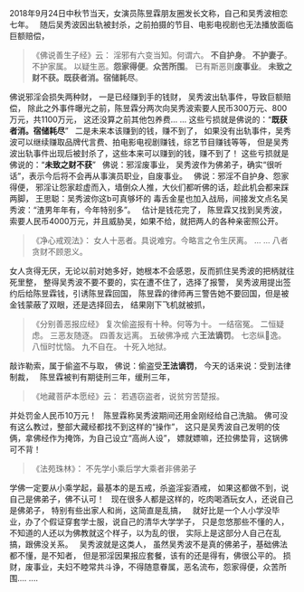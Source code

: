 2018年9月24日中秋节当天，女演员陈昱霖朋友圈发长文称，自己和吴秀波相恋七年。
&nbsp;
随后吴秀波因出轨被封杀，之前拍摄的节目、电影电视剧也无法播放面临巨额赔偿，

> 《佛说善生子经》云： 
> 淫邪有六变当知。何谓六。
>**不自护身**。
>**不护妻子**。
> 不护家属。
> 以疑生恶。**怨家得便**。**众苦所围**。
> 已有斯恶则**废事业**。
> **未致之财不获。既获者消。宿储耗尽**。

佛说邪淫会损失两种财，
一是已经赚到手的钱财，
吴秀波出轨事件，导致巨额赔偿，
除此之外事件曝光之前，陈昱霖分两次向吴秀波索要人民币300万元、800万元，共1100万元，
这还没算之前其他包养费... ...
这些亏损就是佛说的：“**既获者消。宿储耗尽**”
&nbsp;
二是未来本该赚到的钱，赚不到了，
如果没有出轨事件，吴秀波可以继续赚取品牌代言费、拍电影电视剧赚钱，综艺节目赚钱等等，
但是吴秀波出轨事件出现后被封杀了，这些本来可以赚到的钱，赚不到了！
这些亏损就是佛说的：“**未致之财不获**”
&nbsp;
佛说：邪淫废事业，
吴秀波作为佛弟子，确实“很听话”，表示今后将不会再从事演员职业，自废事业。
&nbsp;
佛说：邪淫不自护身、怨家得便，
邪淫让怨家趁虚而入，墙倒众人推，大伙们都听佛的话，趁此机会都来踩两脚，
王思聪：吴秀波你这b可真够坏的
毒舌金星也加入战局，间接发文点名吴秀波：“渣男年年有，今年特别多”。
&nbsp;
估计是钱花完了，
陈昱霖又找到吴秀波，索要人民币4000万元，并且威胁吴，如果不给，就把两人的各种亲密照公开。

> 《净心戒观法》：
> 女人十恶者。具说难穷。今略言之令生厌离。
> ... ...
> 八者贪财不顾恩义。

女人贪得无厌，无论以前对她多好，她根本不会感恩，反而抓住吴秀波的把柄就往死里整，
整得吴秀波不要不要的，实在遭不住了，选择了报警，
吴秀波用提出签约后给陈昱霖钱，引诱陈昱霖回国，
陈昱霖的律师再三警告她不要回国，但是被金钱蒙蔽了双眼，还是选择回去，
结果刚下飞机就被抓，

> 《分别善恶报应经》
> 复次偷盗报有十种。何等为十。
> 一结宿冤。
> 二恒疑虑。
> 三恶友随逐。
> 四善友远离。
> 五破佛净戒
> 六**王法谪罚**。
> 七恣纵𢠽逸。
> 八恒时忧恼。
> 九不自在。
> 十死入地狱。

敲诈勒索，属于偷盗不与取，
佛说：偷盗受**王法谪罚**，
今天的话来说：受到法律制裁，
&nbsp;
陈昱霖被判有期徒刑三年，缓刑三年，

> 《地藏菩萨本愿经》云： 
> 若遇窃盗者，说贫穷苦楚报。

并处罚金人民币10万元！
&nbsp;
陈昱霖称吴秀波期间还用金刚经给自己洗脑。
佛可没有这么教过，整部大藏经都找不到这样的“操作”，
这只是吴秀波自己发明的伎俩，拿佛经作为掩饰，为自己设立“高尚人设”，
嫖就嫖嘛，还拉佛垫背，这锅佛可不背！

> 《法苑珠林》：
> 不先学小乘后学大乘者非佛弟子

学佛一定要从小乘学起，最基本的是五戒，杀盗淫妄酒戒，
如果这都做不到，说自己是佛弟子，佛不认可！
&nbsp;
现在很多人都是这样的，吃肉喝酒玩女人，还说自己是佛弟子，
特别有些出家人和尚，这简直是乱搞，
&nbsp;
就好比是一个人小学没毕业，办了个假证穿套学士服，说自己的清华大学学子，
只是忽悠那些不懂的人，
&nbsp;
不知道的人还以为佛教就这个样子，以为乱的很，
实际上是这部分人自己在乱搞，跟佛没关系。
&nbsp;
吴秀波就是这类人，
虽然吴秀波不是真的佛弟子，基础佛法都不懂，是不知者，
但是邪淫因果报应套餐，该有的还是得有，佛很公平的。
损财，废事业，夫妇不睦常共斗诤，不得随意眷属，恶名流布，怨家得便，众苦所围.... ....

